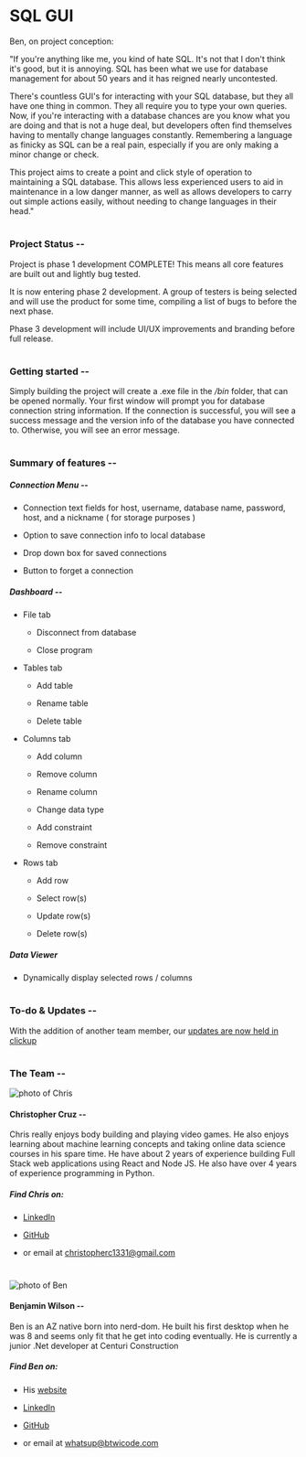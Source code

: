 
  

# SQL GUI

  

  

Ben, on project conception:

  

"If you're anything like me, you kind of hate SQL. It's not that I don't think it's good, but it is annoying. SQL has been what we use for database management for about 50 years and it has reigned nearly uncontested.

  

  

There's countless GUI's for interacting with your SQL database, but they all have one thing in common. They all require you to type your own queries. Now, if you're interacting with a database chances are you know what you are doing and that is not a huge deal, but developers often find themselves having to mentally change languages constantly. Remembering a language as finicky as SQL can be a real pain, especially if you are only making a minor change or check.

  

  

This project aims to create a point and click style of operation to maintaining a SQL database. This allows less experienced users to aid in maintenance in a low danger manner, as well as allows developers to carry out simple actions easily, without needing to change languages in their head."

  

#

### Project Status --

Project is phase 1 development COMPLETE! This means all core features are built out and lightly bug tested.

  

It is now entering phase 2 development. A group of testers is being selected and will use the product for some time, compiling a list of bugs to before the next phase.

  

Phase 3 development will include UI/UX improvements and branding before full release.

#

  

  

### Getting started --

  

  

Simply building the project will create a .exe file in the _/bin_ folder, that can be opened normally. Your first window will prompt you for database connection string information. If the connection is successful, you will see a success message and the version info of the database you have connected to. Otherwise, you will see an error message.

#

### Summary of features --

##### Connection Menu --

  

- Connection text fields for host, username, database name, password, host, and a nickname ( for storage purposes )

- Option to save connection info to local database

- Drop down box for saved connections

- Button to forget a connection

  

##### Dashboard --

  

- File tab

	- Disconnect from database

	- Close program

- Tables tab

	- Add table

	- Rename table

	- Delete table

- Columns tab

	- Add column

	- Remove column

	- Rename column

	- Change data type

	- Add constraint

	- Remove constraint

- Rows tab

	- Add row

	- Select row(s)

	- Update row(s)

	- Delete row(s)

##### Data Viewer

- Dynamically display selected rows / columns

  

#

  

  

### To-do & Updates --

  

  

With the addition of another team member, our [updates are now held in clickup](https://app.clickup.com/8485502/v/l/li/44207667)

  

  

#

  

  

### The Team --

  

  

![photo of Chris](https://i.imgur.com/8cr4d8y.jpg)

  

  

#### Christopher Cruz --

  

  

Chris really enjoys body building and playing video games. He also enjoys learning about machine learning concepts and taking online data science courses in his spare time. He have about 2 years of experience building Full Stack web applications using React and Node JS. He also have over 4 years of experience programming in Python.

  

  

##### Find Chris on:

  

  

- [LinkedIn](https://www.linkedin.com/in/christopherc1331/)

  

- [GitHub](https://github.com/christopherc1331)

  

- or email at [christopherc1331@gmail.com](mailto:christopherc1331@gmail.com)

  

  

#

  

  

![photo of Ben](https://i.imgur.com/uwz4ChK.png)

  

  

#### Benjamin Wilson --

  

  

Ben is an AZ native born into nerd-dom. He built his first desktop when he was 8 and seems only fit that he get into coding eventually. He is currently a junior .Net developer at Centuri Construction

  

  

##### Find Ben on:

  

  

- His [website](https://btwicode.com/)

  

- [LinkedIn](https://www.linkedin.com/in/benjamin-t-wilson/)

  

- [GitHub](https://github.com/benjamin-t-wilson)

  

- or email at [whatsup@btwicode.com](mailto:whatsup@btwicode.com)